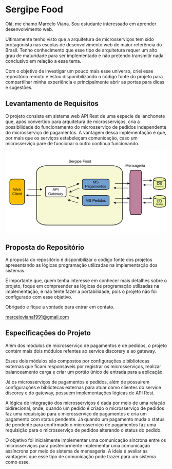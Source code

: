 # Sergipe Food

Olá, me chamo Marcelo Viana. Sou estudante interessado em aprender desenvolvimento web.

Ultimamente tenho visto que a arquitetura de microsserviços tem sido protagonista nas escolas de desenvolvimento web de maior referência do Brasil. Tenho conhecimento que esse tipo de arquitetura requer um alto grau de maturidade para ser implementado e não pretendo transmitir nada conclusivo em relação a esse tema.

Com o objetivo de investigar um pouco mais esse universo, criei esse repositório remoto e estou disponibilizando o código fonte do projeto para compartilhar minha experiência e principalmente abrir as portas para dicas e sugestões.

## Levantamento de Requisitos

O projeto consiste em sistema web API Rest de uma especie de lanchonete que, após convertido para arquitetura de microsserviços, cria a possibilidade do funcionamento do microsserviço de pedidos independente do microsserviço de pagamentos. A vantagem dessa implementação é que, por mais que os serviços estabeleçam comunicação, caso um microsserviço pare de funcionar o outro continua funcionando. 

![diagama](diagrama.png)

## Proposta do Repositório

A proposta do repositório é disponibilizar o código fonte dos projetos apresentando as lógicas programação utilizadas na implementação dos sistemas.

É importante que, quem tenha interesse em conhecer mais detalhes sobre o projeto, foque em compreender as lógicas de programação utilizadas na implementação, e não tente fazer a portabilidade, pois o projeto não foi configurado com esse objetivo.

Obrigado e fique a vontade para entrar em contato.

marceloviana1991@gmail.com

## Especificações do Projeto

Além dos módulos de microsserviço de pagamentos e de pedidos, o projeto contém mais dois módulos refentes ao service discorery e ao gateway.

Esses dois módulos são compostos por configurações e bibliotecas externas que ficam responsáveis por registrar os microsserviços, realizar balanceamento carga e criar um portão único de entrada para a aplicação.

Já os microsserviços de pagamentos e pedidos, além de possuírem configurações e bibliotecas externas para atuar como clientes do service discorey e do gateway, possuem implementações lógicas de API Rest.

A lógica de integração dos microsserviços é dada por meio de uma relação bidirecional, onde, quando um pedido é criado o microsserviço de pedidos faz uma requisição para o microsserviço de pagamentos e cria um pagamento com status pendente. Já quando um pagamento muda o status de pendente para confirmado o microsserviço de pagamentos faz uma requisição para o microsserviço de pedidos alterando o status do pedido.

O objetivo foi inicialmente implementar uma comunicação síncrona entre os microsserviços para posteriormente implementar uma comunicação assíncrona por meio de sistema de mensageria. A ideia é avaliar as vantagens que esse tipo de comunicação pode trazer para um sistema como esse.




